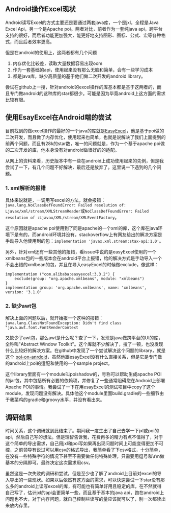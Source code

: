 ## Android操作Excel现状

Android读写Excel的方式主要还是要通过两套java库，一个是jxl，全程是Java Excel Api，另一个是Apache poi。两者对比，前者作为一套纯java api，跨平台支持的很好，而后者功能更加强大，能更好地支持图形、图标、公式、宏等各种格式，而且后者效率更高。

但是在android的使用上，这两者都有几个问题

1. 内存优化比较差，读取大量数据容易出现oom
2. 作为一套基础的api，使用起来没有那么无脑和简单，会有一些学习成本
3. 都是java库，缺少高质量的基于他们做二次开发的android library。

尝试在github上一搜，针对android的excel操作的库基本都是基于这两者的，而且专门做android的这种库的star都很少。可能是因为毕竟android上这方面的需求比较有限。



## 使用EsayExcel在Android端的尝试

目前找到的做excel操作的最好的一个java的库就是[EasyExcel](https://github.com/alibaba/easyexcel)，他是基于poi做的二次开发，而且做了内存优化，使用起来也简单，也就是说解决了我们上面提到的前两个问题，而且有28k的star数，唯一的问题就是，作为一个基于apache poi做的二次开发的库，他本身没有对android做很好的的适配。

从网上的资料来看，历史版本中有一些在android上成功使用起来的先例，但是我尝试了一下，有几个问题不好解决，最后还是放弃了。这里说一下遇到的几个问题。

### 1. xml解析的报错

具体来说就是，一调用写excel的方法，就会报错：`java.lang.NoClassDefFoundError: Failed resolution of: Ljavax/xml/stream/XMLStreamReader`或`NoClassDefFoundError: Failed resolution of :Ljavax/XML/stream/XMLEventFactory`。

这个原因就是apache poi使用到了同是apache的一个xml的库，这个库在java环境下是有的，而android环境并没有，stackoverflow上有网友给出的解决方案是手动导入他使用到的包：`implementation 'javax.xml.stream:stax-api:1.0'`。

另外，针对xml还有一些其他的报错，看issue中说的是easyExcel使用的一个xmlbeans包的一些版本会在android平台上报错，给的解决方式是手动导入一个不会出错的xmlbean的包，并且在导入easyExcel的时候做exclude，像这样：

```
implementation ("com.alibaba:easyexcel:3.3.2") {
    exclude(group: "org.apache.xmlbeans", module: "xmlbeans")
}
implementation group: 'org.apache.xmlbeans', name: 'xmlbeans', version: '3.1.0'
```

### 2. 缺少awt包

解决上面的问题以后，就开始报一个这种的报错：`java.lang.ClassNotFoundException: Didn't find class "java.awt.font.FontRenderContext`

又缺少了awt包，那么awt是什么呢？查了一下，发现是java做跨平台的UI的库，全称叫"Abstract Window Toolkit"。这个库就不少解决了，搜了一顿，也没发现什么比较好的解决方案。在github中发现了一个尝试解决这个问题的library，就是这个 [poi-on-anrdoid](https://github.com/centic9/poi-on-android)，虽然他跟esayExcel没有什么直接关系，但是它是专门做的android上poi的适配和使用的一个sample project。

这个library里面有一个module叫poishadow的，号称可以帮助生成apache POI的jar包，其中包括所有必要的依赖项，并修复了一些通常阻碍您在Android上部署Apache POI的事情。我尝试了一下在用esayExcel的测试项目中copy了这个module，发现问题没有解决。具体他这个module里面build.gradle的一些细节由于我菜鸡的gradle和groovy水平，并没有看出来。



## 调研结果

时间关系，这个调研就到此结束了。期间我一度生出了自己去学一下jxl或poi的api，然后自己写的想法。但是理智告诉我，花费再多的精力有点不值得了，对于这个简单的导出需求，自己用jxl和poi写如果再出现问题时间上可能变得更加不可控，之前领导有说过可以用csv的格式导出，我简单看了下csv格式，十分简单，在没有一些特殊字符的情况下甚至不需要做任何特殊处理，只需要用逗号和\r\n做基本的分隔即可。最终决定这次需求用csv。

虽然这是一次失败的调研和尝试，但是至少也了解了android上目前对excel的导入导出的一些现状。如果以后依然有这方面的需求，可以快速尝试一下star没有那么多的android上读写excel的库，有可能也有简单好用且稳定的库，在不然就得自己写了，估计jxl的api会更简单一些，而且基于基本的java api，跑在android上问题也不大，对于内存问题，就自己控制些读写的量应该就可以了，别一次都读出来放内存里。





